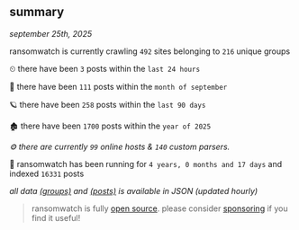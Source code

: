 
## summary
_september 25th, 2025_

ransomwatch is currently crawling `492` sites belonging to `216` unique groups

⏲ there have been `3` posts within the `last 24 hours`

🦈 there have been `111` posts within the `month of september`

🪐 there have been `258` posts within the `last 90 days`

🏚 there have been `1700` posts within the `year of 2025`

_⚙️ there are currently `99` online hosts & `140` custom parsers._

🦕 ransomwatch has been running for `4 years, 0 months and 17 days` and indexed `16331` posts

_all data  [(groups)](http://ransomwhat.telemetry.ltd/groups) and [(posts)](http://ransomwhat.telemetry.ltd/posts) is available in JSON (updated hourly)_

> ransomwatch is fully [open source](https://github.com/joshhighet/ransomwatch#ransomwatch--). please consider [sponsoring](https://github.com/sponsors/joshhighet) if you find it useful!
